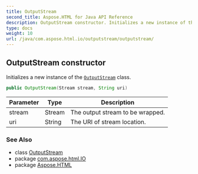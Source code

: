 ```yaml
---
title: OutputStream
second_title: Aspose.HTML for Java API Reference
description: OutputStream constructor. Initializes a new instance of the OutputStream class
type: docs
weight: 10
url: /java/com.aspose.html.io/outputstream/outputstream/
---
```

## OutputStream constructor

Initializes a new instance of the [`OutputStream`](../) class.

```java
public OutputStream(Stream stream, String uri)
```

| Parameter | Type | Description |
| --- | --- | --- |
| stream | Stream | The output stream to be wrapped. |
| uri | String | The URI of stream location. |

### See Also

* class [OutputStream](../)
* package [com.aspose.html.IO](../../outputstream/)
* package [Aspose.HTML](../../../)
